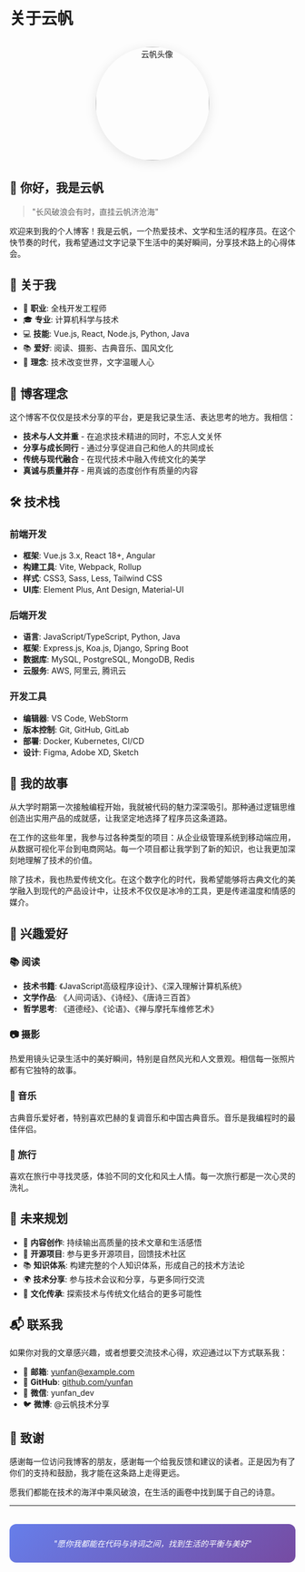 # 关于云帆

<div style="text-align: center; margin: 2rem 0;">
  <img src="/images/homePage.png" alt="云帆头像" style="width: 200px; height: 200px; border-radius: 50%; box-shadow: 0 4px 20px rgba(0,0,0,0.1);" />
</div>

## 👋 你好，我是云帆

> "长风破浪会有时，直挂云帆济沧海"

欢迎来到我的个人博客！我是云帆，一个热爱技术、文学和生活的程序员。在这个快节奏的时代，我希望通过文字记录下生活中的美好瞬间，分享技术路上的心得体会。

## 🎯 关于我

- 🔧 **职业**: 全栈开发工程师
- 🎓 **专业**: 计算机科学与技术
- 💻 **技能**: Vue.js, React, Node.js, Python, Java
- 📚 **爱好**: 阅读、摄影、古典音乐、国风文化
- 🌱 **理念**: 技术改变世界，文字温暖人心

## 💭 博客理念

这个博客不仅仅是技术分享的平台，更是我记录生活、表达思考的地方。我相信：

- **技术与人文并重** - 在追求技术精进的同时，不忘人文关怀
- **分享与成长同行** - 通过分享促进自己和他人的共同成长
- **传统与现代融合** - 在现代技术中融入传统文化的美学
- **真诚与质量并存** - 用真诚的态度创作有质量的内容

## 🛠️ 技术栈

### 前端开发
- **框架**: Vue.js 3.x, React 18+, Angular
- **构建工具**: Vite, Webpack, Rollup
- **样式**: CSS3, Sass, Less, Tailwind CSS
- **UI库**: Element Plus, Ant Design, Material-UI

### 后端开发
- **语言**: JavaScript/TypeScript, Python, Java
- **框架**: Express.js, Koa.js, Django, Spring Boot
- **数据库**: MySQL, PostgreSQL, MongoDB, Redis
- **云服务**: AWS, 阿里云, 腾讯云

### 开发工具
- **编辑器**: VS Code, WebStorm
- **版本控制**: Git, GitHub, GitLab
- **部署**: Docker, Kubernetes, CI/CD
- **设计**: Figma, Adobe XD, Sketch

## 📖 我的故事

从大学时期第一次接触编程开始，我就被代码的魅力深深吸引。那种通过逻辑思维创造出实用产品的成就感，让我坚定地选择了程序员这条道路。

在工作的这些年里，我参与过各种类型的项目：从企业级管理系统到移动端应用，从数据可视化平台到电商网站。每一个项目都让我学到了新的知识，也让我更加深刻地理解了技术的价值。

除了技术，我也热爱传统文化。在这个数字化的时代，我希望能够将古典文化的美学融入到现代的产品设计中，让技术不仅仅是冰冷的工具，更是传递温度和情感的媒介。

## 🎨 兴趣爱好

### 📚 阅读
- **技术书籍**: 《JavaScript高级程序设计》、《深入理解计算机系统》
- **文学作品**: 《人间词话》、《诗经》、《唐诗三百首》
- **哲学思考**: 《道德经》、《论语》、《禅与摩托车维修艺术》

### 📷 摄影
热爱用镜头记录生活中的美好瞬间，特别是自然风光和人文景观。相信每一张照片都有它独特的故事。

### 🎵 音乐
古典音乐爱好者，特别喜欢巴赫的复调音乐和中国古典音乐。音乐是我编程时的最佳伴侣。

### 🌿 旅行
喜欢在旅行中寻找灵感，体验不同的文化和风土人情。每一次旅行都是一次心灵的洗礼。

## 🎯 未来规划

- 📝 **内容创作**: 持续输出高质量的技术文章和生活感悟
- 🚀 **开源项目**: 参与更多开源项目，回馈技术社区
- 📚 **知识体系**: 构建完整的个人知识体系，形成自己的技术方法论
- 🌍 **技术分享**: 参与技术会议和分享，与更多同行交流
- 🎨 **文化传承**: 探索技术与传统文化结合的更多可能性

## 📬 联系我

如果你对我的文章感兴趣，或者想要交流技术心得，欢迎通过以下方式联系我：

- 📧 **邮箱**: yunfan@example.com
- 🐙 **GitHub**: [github.com/yunfan](https://github.com)
- 💬 **微信**: yunfan_dev
- 🐦 **微博**: @云帆技术分享

## 💝 致谢

感谢每一位访问我博客的朋友，感谢每一个给我反馈和建议的读者。正是因为有了你们的支持和鼓励，我才能在这条路上走得更远。

愿我们都能在技术的海洋中乘风破浪，在生活的画卷中找到属于自己的诗意。

---

<div style="text-align: center; margin: 2rem 0; padding: 1.5rem; background: linear-gradient(135deg, #667eea 0%, #764ba2 100%); border-radius: 12px; color: white;">
  <p style="margin: 0; font-style: italic;">"愿你我都能在代码与诗词之间，找到生活的平衡与美好"</p>
</div>